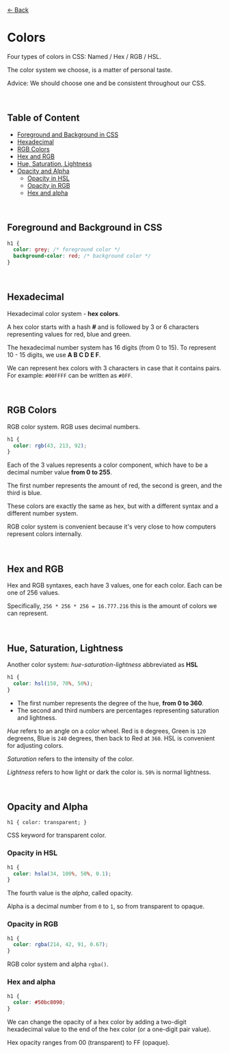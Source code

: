 [&larr; Back](./README.md)

# Colors

Four types of colors in CSS: Named / Hex / RGB / HSL.

The color system we choose, is a matter of personal taste.

Advice: We should choose one and be consistent throughout our CSS.

<br>

## Table of Content

- [Foreground and Background in CSS](#foreground-and-background-in-css)
- [Hexadecimal](#hexadecimal)
- [RGB Colors](#rgb-colors)
- [Hex and RGB](#hex-and-rgb)
- [Hue, Saturation, Lightness](#hue-saturation-lightness)
- [Opacity and Alpha](#opacity-and-alpha)
  - [Opacity in HSL](#opacity-in-hsl)
  - [Opacity in RGB](#opacity-in-rgb)
  - [Hex and alpha](#hex-and-alpha)

<br>

## Foreground and Background in CSS

```css
h1 {
  color: grey; /* foreground color */
  background-color: red; /* background color */
}
```

<br>

## Hexadecimal

Hexadecimal color system - **hex colors**.

A hex color starts with a hash **#** and is followed by 3 or 6 characters representing values for red, blue and green.

The hexadecimal number system has 16 digits (from 0 to 15). To represent 10 - 15 digits, we use **A B C D E F**.

We can represent hex colors with 3 characters in case that it contains pairs. For example: `#00FFFF` can be written as `#0FF`.

<br>

## RGB Colors

RGB color system. RGB uses decimal numbers.

```css
h1 {
  color: rgb(43, 213, 92);
}
```

Each of the 3 values represents a color component, which have to be a decimal number value **from 0 to 255**.

The first number represents the amount of red, the second is green, and the third is blue.

These colors are exactly the same as hex, but with a different syntax and a different number system.

RGB color system is convenient because it's very close to how computers represent colors internally.

<br>

## Hex and RGB

Hex and RGB syntaxes, each have 3 values, one for each color. Each can be one of 256 values.

Specifically, `256 * 256 * 256 = 16.777.216` this is the amount of colors we can represent.

<br>

## Hue, Saturation, Lightness

Another color system: _hue-saturation-lightness_ abbreviated as **HSL**

```css
h1 {
  color: hsl(150, 70%, 50%);
}
```

- The first number represents the degree of the hue, **from 0 to 360**.
- The second and third numbers are percentages representing saturation and lightness.

_Hue_ refers to an angle on a color wheel. Red is `0` degrees, Green is `120` degreens, Blue is `240` degrees, then back to Red at `360`. HSL is convenient for adjusting colors.

_Saturation_ refers to the intensity of the color.

_Lightness_ refers to how light or dark the color is. `50%` is normal lightness.

<br>

## Opacity and Alpha

```
h1 { color: transparent; }
```

CSS keyword for transparent color.

### Opacity in HSL

```css
h1 {
  color: hsla(34, 100%, 50%, 0.1);
}
```

The fourth value is the _alpha_, called opacity.

Alpha is a decimal number from `0` to `1`, so from transparent to opaque.

### Opacity in RGB

```css
h1 {
  color: rgba(214, 42, 91, 0.67);
}
```

RGB color system and alpha `rgba()`.

### Hex and alpha

```css
h1 {
  color: #50bc8090;
}
```

We can change the opacity of a hex color by adding a two-digit hexadecimal value to the end of the hex color (or a one-digit pair value).

Hex opacity ranges from 00 (transparent) to FF (opaque).
